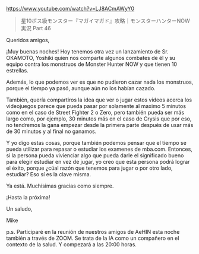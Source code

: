 https://www.youtube.com/watch?v=LJ8ACmAWyY0

> 星10ボス級モンスター『マガイマガド』攻略｜モンスターハンターNOW 実況 Part 46 
 
 
Queridos amigos,

¡Muy buenas noches! Hoy tenemos otra vez un lanzamiento de Sr. OKAMOTO, Yoshiki quien nos comparte algunos combates de él y su equipo contra los monstruos de Monster Hunter NOW y que tienen 10 estrellas.

Además, lo que podemos ver es que no pudieron cazar nada los monstruos, porque el tiempo ya pasó, aunque aún no los habían cazado.

También, quería compartiros la idea que ver o jugar estos videos acerca los videojuegos parece que pueda pasar por solamente al maximo 5 minutos como en el caso de Street Fighter 2 o Zero, pero también pueda ser más largo como, por ejemplo, 30 minutos más en el caso de Crysis que por eso, no tendremos la gana empezar desde la primera parte después de usar más de 30 minutos y al final no ganamos.

Y yo digo estas cosas, porque también podemos pensar que el tiempo se pueda utilizar para repasar o estudiar los examenes de mba.com. Entonces, si la persona pueda vivienciar algo que pueda darle el significado bueno para elegir estudiar en vez de jugar, yo creo que esta persona podrá lograr el éxito, porque ¿cúal razón que tenemos para jugar o por otro lado, estudiar? Eso sí es la clave misma. 

Ya está. Muchísimas gracias como siempre.

¡Hasta la próxima!

Un saludo,

Mike

p.s. Participaré en la reunión de nuestros amigos de AeHIN esta noche también a través de ZOOM. Se trata de la IA como un compañero en el contexto de la salud. Y compezará a las 20:00 horas.
